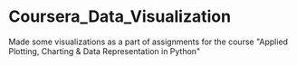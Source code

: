 # Coursera_Data_Visualization
Made some visualizations as a part of assignments for the course "Applied Plotting, Charting &amp; Data Representation in Python"
